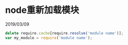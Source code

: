 # node重新加载模块
2019/03/09

```JavaScript
delete require.cache[require.resolve('module name')];
var my_module = require('module name');
```